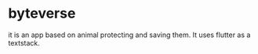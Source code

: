 # byteverse
it is an app based on animal protecting and saving them. It uses flutter as a textstack. 

